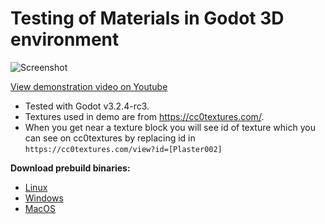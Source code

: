 # Testing of Materials in Godot 3D environment


![Screenshot](https://user-images.githubusercontent.com/296714/108955089-df039980-766d-11eb-8128-acb3f307a889.png)

[View demonstration video on Youtube](https://www.youtube.com/watch?v=vLsxrd7yj-U)

- Tested with Godot v3.2.4-rc3.
- Textures used in demo are from https://cc0textures.com/.
- When you get near a texture block you will see id of texture which you can see on cc0textures by replacing id in `https://cc0textures.com/view?id=[Plaster002]`


**Download prebuild binaries:**
 - [Linux](https://drive.google.com/file/d/1Z6F-bytZMHf94nXcFVyDFJ1GQuCa18CZ/view?usp=sharing)
 - [Windows](https://drive.google.com/file/d/1WkxbuigbtiDN2ttngAnxFK6mD5fDmE4L/view?usp=sharing)
 - [MacOS](https://drive.google.com/file/d/1YNn9xwByGihy8nkrXBXLNhbnlW378qu-/view?usp=sharing)


